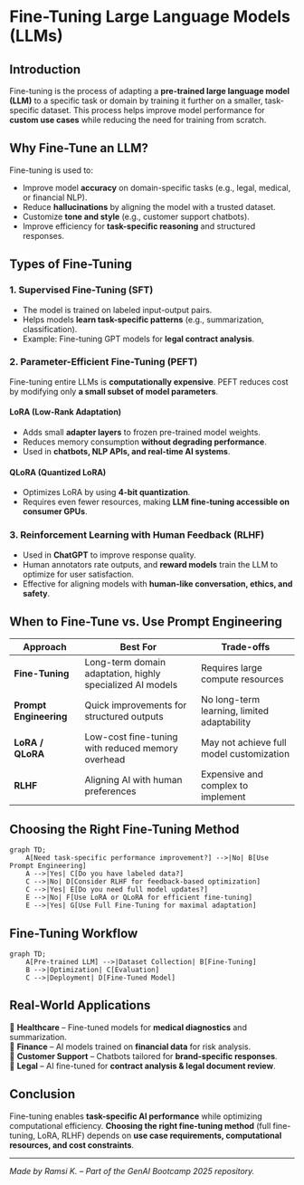 # Fine-Tuning Large Language Models (LLMs)

## Introduction

Fine-tuning is the process of adapting a **pre-trained large language model (LLM)** to a specific task or domain by training it further on a smaller, task-specific dataset. This process helps improve model performance for **custom use cases** while reducing the need for training from scratch.

## Why Fine-Tune an LLM?

Fine-tuning is used to:

- Improve model **accuracy** on domain-specific tasks (e.g., legal, medical, or financial NLP).
- Reduce **hallucinations** by aligning the model with a trusted dataset.
- Customize **tone and style** (e.g., customer support chatbots).
- Improve efficiency for **task-specific reasoning** and structured responses.

## Types of Fine-Tuning

### 1. **Supervised Fine-Tuning (SFT)**

- The model is trained on labeled input-output pairs.
- Helps models **learn task-specific patterns** (e.g., summarization, classification).
- Example: Fine-tuning GPT models for **legal contract analysis**.

### 2. **Parameter-Efficient Fine-Tuning (PEFT)**

Fine-tuning entire LLMs is **computationally expensive**. PEFT reduces cost by modifying only **a small subset of model parameters**.

#### **LoRA (Low-Rank Adaptation)**

- Adds small **adapter layers** to frozen pre-trained model weights.
- Reduces memory consumption **without degrading performance**.
- Used in **chatbots, NLP APIs, and real-time AI systems**.

#### **QLoRA (Quantized LoRA)**

- Optimizes LoRA by using **4-bit quantization**.
- Requires even fewer resources, making **LLM fine-tuning accessible on consumer GPUs**.

### 3. **Reinforcement Learning with Human Feedback (RLHF)**

- Used in **ChatGPT** to improve response quality.
- Human annotators rate outputs, and **reward models** train the LLM to optimize for user satisfaction.
- Effective for aligning models with **human-like conversation, ethics, and safety**.

## When to Fine-Tune vs. Use Prompt Engineering

| **Approach** | **Best For** | **Trade-offs** |
|-------------|-------------|---------------|
| **Fine-Tuning** | Long-term domain adaptation, highly specialized AI models | Requires large compute resources |
| **Prompt Engineering** | Quick improvements for structured outputs | No long-term learning, limited adaptability |
| **LoRA / QLoRA** | Low-cost fine-tuning with reduced memory overhead | May not achieve full model customization |
| **RLHF** | Aligning AI with human preferences | Expensive and complex to implement |

## Choosing the Right Fine-Tuning Method

``` mermaid
graph TD;
    A[Need task-specific performance improvement?] -->|No| B[Use Prompt Engineering]
    A -->|Yes| C[Do you have labeled data?]
    C -->|No| D[Consider RLHF for feedback-based optimization]
    C -->|Yes| E[Do you need full model updates?]
    E -->|No| F[Use LoRA or QLoRA for efficient fine-tuning]
    E -->|Yes| G[Use Full Fine-Tuning for maximal adaptation]
```

## Fine-Tuning Workflow

``` mermaid
graph TD;
    A[Pre-trained LLM] -->|Dataset Collection| B[Fine-Tuning]
    B -->|Optimization| C[Evaluation]
    C -->|Deployment| D[Fine-Tuned Model]
```

## Real-World Applications

🔹 **Healthcare** – Fine-tuned models for **medical diagnostics** and summarization.  
🔹 **Finance** – AI models trained on **financial data** for risk analysis.  
🔹 **Customer Support** – Chatbots tailored for **brand-specific responses**.  
🔹 **Legal** – AI fine-tuned for **contract analysis & legal document review**.  

## Conclusion

Fine-tuning enables **task-specific AI performance** while optimizing computational efficiency. **Choosing the right fine-tuning method** (full fine-tuning, LoRA, RLHF) depends on **use case requirements, computational resources, and cost constraints**.

---
*Made by Ramsi K. – Part of the GenAI Bootcamp 2025 repository.*
